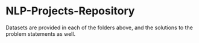 # NLP-Projects-Repository
Datasets are provided in each of the folders above, and the solutions to the problem statements as well.
